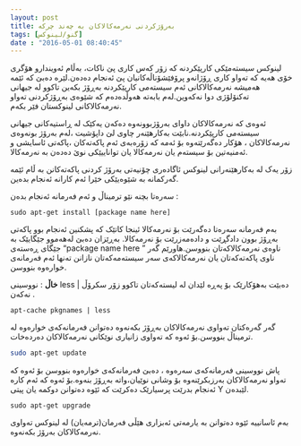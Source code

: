 ```yaml
---
layout: post
title: بەرۆژکردنی نەرمەکالاکان بە چەند چرکە
tags: [گنو/لینوکس]
date : "2016-05-01 08:40:45"
---
```


لینوکس سیستەمێکی کارپێکردنە کە زۆر کەس کاری پێ ناکات، بەڵام ئەویندارو هۆگری خۆی هەیە کە تەواو کاری ڕۆژانەو پرۆفێشۆناڵەکانیان پێ ئەنجام دەدەن.لێرە دەبێ کە ئێمە هەمیشە نەرمەکالاکانی ئەم سیستەمی کارپێکردنە بەڕۆژ بکەین تاکوو لە جیهانی تەکنۆلۆژی دوا نەکەوین.لەم بابەتە هەوڵدەدەم کە شێوەی بەڕۆژکردنی تەواو نەرمەکالاکانی لینوکستان فێر بکەم.

ئەوەی کە نەرمەکالاکان داوای بەرۆژبوونەوە دەکەن یەکێک لە ڕاستیەکانی جیهانی سیستەمی کارپێکردنە.نابێت بەکارهێنەر چاوی لێ داپۆشیت ،لەم بەرۆژ بونەوەی نەرمەکالاکان ، هۆکار دەگەرێتەوە بۆ ئەمە کە زۆرەبەی ئەم پاکەتەکان ،پاکەتی ئاسایشی و ئەمنیەتین بۆ سیستەم یان نەرمەکالا یان تواناییێکی نوێ دەدەن بە نەرمەکالا.

زۆر یەک لە بەکارهێنەرانی لینوکس ئاگادەری چۆنیەتی بەرۆژ کردنی پاکەتەکانن بە ڵام ئێمە گەرکمانە بە شێوەیێکی خێرا ئەم کارانە ئەنجام بدەین.

سەرەتا بچنە نێو ترمیناڵ و ئەم فەرمانە ئەنجام بدەن :

```shell
sudo apt-get install [package name here]
```

بەم فەرمانە سەرەتا دەگەرێت بۆ نەرمەکالا ئینجا کاتێک کە پشکنین ئەنجام بوو پاکەتی بەڕۆژ بوون دادگڕێت و دادەمەزرێت بۆ نەرمەکالا. بەڕێزان دەبێ لەهەموو جێگایێک بە جێگای ڕەستەی “package name here ” ناوەی نەرمەکالاکەتان بنووسن.هاورێم گەر ناوی پاکەتەکەتان یان نەرمەکالاکەی سەر سیستەمەکەتان نازانن تەنها ئەم فەرمانەی خوارەوە بنووسن.

**خاڵ** : نووسینی less | دەبێت بەهۆکارێک بۆ پەڕە لێدان لە لیستەکەتان تاکوو زۆر سکرۆڵ نەکەن .

```shell
apt-cache pkgnames | less
```

گەر گەرەکتان تەواوی نەرمەکالاکان بەڕۆژ بکەنەوە دەتوانن فەرمانەکەی خوارەوە لە ترمیناڵ بنووسن.بۆ ئەوە کە تەواوی زانیاری نوێکانی نەرمەکالاکان دەردەخات.

```sh
sudo apt-get update
```

پاش نووسینی فەرمانەکەی سەرەوە ، دەبێ فەرمانەکەی خوارەوە بنووسن بۆ ئەوە کە تەواو نەرمەکالاکان بەرزبکرێنەوە بۆ وشانی نوێیان،واتە بەڕۆژ بنەوە.بۆ ئەوە کە ئەم کارە ئەنجام بدرێت پرسیارێک دەکرێت کە ئێوە دەتوانن دوکمە یان پیتی Y لێبدەن.

```shell
sudo apt-get upgrade
```

بەم ئاسانییە ئێوە دەتوانن بە یارمەتی ئەبزاری هێڵی فەرمان(ترمەیان) لە لینوکس تەواوی نەرمەکالاکان بەرۆژ بکەنەوە.